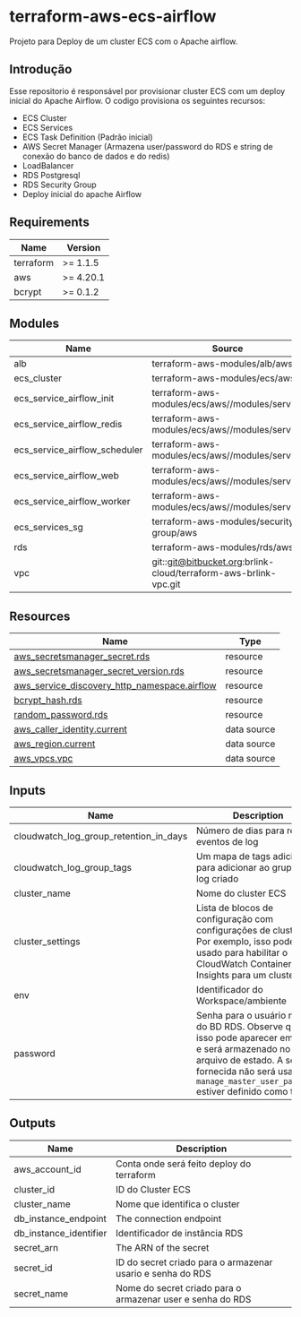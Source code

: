 # terraform-aws-ecs-airflow
Projeto para Deploy de um cluster ECS com o Apache airflow.

## Introdução
Esse repositorio é responsável por provisionar cluster ECS com um deploy inicial do Apache Airflow.
O codigo provisiona os seguintes recursos:

- ECS Cluster
- ECS Services
- ECS Task Definition (Padrão inicial)
- AWS Secret Manager (Armazena user/password do RDS e string de conexão do banco de dados e do redis)
- LoadBalancer
- RDS Postgresql
- RDS Security Group
- Deploy inicial do apache Airflow

<!-- BEGIN_TF_DOCS -->
## Requirements

| Name | Version |
|------|---------|
| terraform | >= 1.1.5 |
| aws | >= 4.20.1 |
| bcrypt | >= 0.1.2 |

## Modules

| Name | Source | Version |
|------|--------|---------|
| alb | terraform-aws-modules/alb/aws | 9.9.0 |
| ecs\_cluster | terraform-aws-modules/ecs/aws | 5.11.3 |
| ecs\_service\_airflow\_init | terraform-aws-modules/ecs/aws//modules/service | 5.11.3 |
| ecs\_service\_airflow\_redis | terraform-aws-modules/ecs/aws//modules/service | 5.11.3 |
| ecs\_service\_airflow\_scheduler | terraform-aws-modules/ecs/aws//modules/service | 5.11.3 |
| ecs\_service\_airflow\_web | terraform-aws-modules/ecs/aws//modules/service | 5.11.3 |
| ecs\_service\_airflow\_worker | terraform-aws-modules/ecs/aws//modules/service | 5.11.3 |
| ecs\_services\_sg | terraform-aws-modules/security-group/aws | 5.1.2 |
| rds | terraform-aws-modules/rds/aws | 6.7.0 |
| vpc | git::git@bitbucket.org:brlink-cloud/terraform-aws-brlink-vpc.git | 2.0.0 |

## Resources

| Name | Type |
|------|------|
| [aws_secretsmanager_secret.rds](https://registry.terraform.io/providers/hashicorp/aws/latest/docs/resources/secretsmanager_secret) | resource |
| [aws_secretsmanager_secret_version.rds](https://registry.terraform.io/providers/hashicorp/aws/latest/docs/resources/secretsmanager_secret_version) | resource |
| [aws_service_discovery_http_namespace.airflow](https://registry.terraform.io/providers/hashicorp/aws/latest/docs/resources/service_discovery_http_namespace) | resource |
| [bcrypt_hash.rds](https://registry.terraform.io/providers/viktorradnai/bcrypt/latest/docs/resources/hash) | resource |
| [random_password.rds](https://registry.terraform.io/providers/hashicorp/random/latest/docs/resources/password) | resource |
| [aws_caller_identity.current](https://registry.terraform.io/providers/hashicorp/aws/latest/docs/data-sources/caller_identity) | data source |
| [aws_region.current](https://registry.terraform.io/providers/hashicorp/aws/latest/docs/data-sources/region) | data source |
| [aws_vpcs.vpc](https://registry.terraform.io/providers/hashicorp/aws/latest/docs/data-sources/vpcs) | data source |

## Inputs

| Name | Description | Type | Default | Required |
|------|-------------|------|---------|:--------:|
| cloudwatch\_log\_group\_retention\_in\_days | Número de dias para reter eventos de log | `number` | `45` | no |
| cloudwatch\_log\_group\_tags | Um mapa de tags adicionais para adicionar ao grupo de log criado | `map(string)` | `{}` | no |
| cluster\_name | Nome do cluster ECS | `string` | `""` | no |
| cluster\_settings | Lista de blocos de configuração com configurações de cluster. Por exemplo, isso pode ser usado para habilitar o CloudWatch Container Insights para um cluster | `any` | ```[ { "name": "containerInsights", "value": "disabled" } ]``` | no |
| env | Identificador do Workspace/ambiente | `string` | `"prd"` | no |
| password | Senha para o usuário mestre do BD RDS. Observe que isso pode aparecer em logs e será armazenado no arquivo de estado.   A senha fornecida não será usada se `manage_master_user_password` estiver definido como true | `string` | `null` | no |

## Outputs

| Name | Description |
|------|-------------|
| aws\_account\_id | Conta onde será feito deploy do terraform |
| cluster\_id | ID do Cluster ECS |
| cluster\_name | Nome que identifica o cluster |
| db\_instance\_endpoint | The connection endpoint |
| db\_instance\_identifier | Identificador de instância RDS |
| secret\_arn | The ARN of the secret |
| secret\_id | ID do secret criado para o armazenar usario e senha do RDS |
| secret\_name | Nome do secret criado para o armazenar user e senha do RDS |
<!-- END_TF_DOCS -->